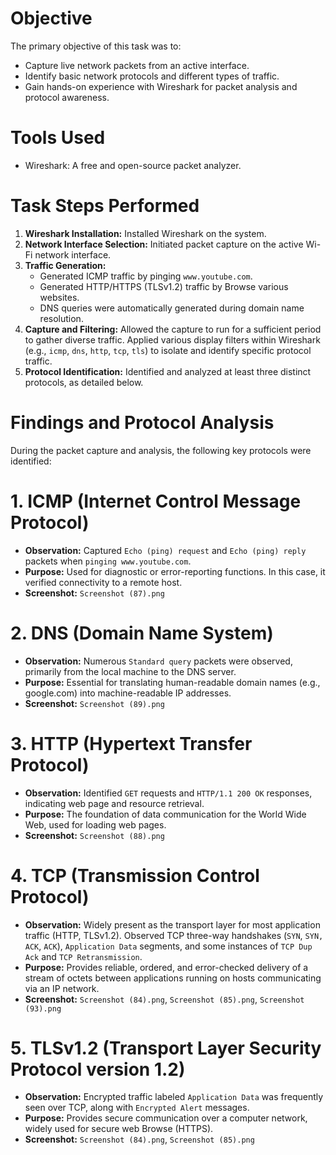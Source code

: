 # Objective
The primary objective of this task was to:
* Capture live network packets from an active interface.
* Identify basic network protocols and different types of traffic.
* Gain hands-on experience with Wireshark for packet analysis and protocol awareness.

# Tools Used
* Wireshark: A free and open-source packet analyzer.

# Task Steps Performed

1.  **Wireshark Installation:** Installed Wireshark on the system.
2.  **Network Interface Selection:** Initiated packet capture on the active Wi-Fi network interface.
3.  **Traffic Generation:**
    * Generated ICMP traffic by pinging `www.youtube.com`.
    * Generated HTTP/HTTPS (TLSv1.2) traffic by Browse various websites.
    * DNS queries were automatically generated during domain name resolution.
4.  **Capture and Filtering:** Allowed the capture to run for a sufficient period to gather diverse traffic. Applied various display filters within Wireshark (e.g., `icmp`, `dns`, `http`, `tcp`, `tls`) to isolate and identify specific protocol traffic.
5.  **Protocol Identification:** Identified and analyzed at least three distinct protocols, as detailed below.

# Findings and Protocol Analysis

During the packet capture and analysis, the following key protocols were identified:

 # 1. ICMP (Internet Control Message Protocol)
* **Observation:** Captured `Echo (ping) request` and `Echo (ping) reply` packets when `pinging www.youtube.com`.
* **Purpose:** Used for diagnostic or error-reporting functions. In this case, it verified connectivity to a remote host.
* **Screenshot:** `Screenshot (87).png`

# 2. DNS (Domain Name System)
* **Observation:** Numerous `Standard query` packets were observed, primarily from the local machine to the DNS server.
* **Purpose:** Essential for translating human-readable domain names (e.g., google.com) into machine-readable IP addresses.
* **Screenshot:** `Screenshot (89).png`

# 3. HTTP (Hypertext Transfer Protocol)
* **Observation:** Identified `GET` requests and `HTTP/1.1 200 OK` responses, indicating web page and resource retrieval.
* **Purpose:** The foundation of data communication for the World Wide Web, used for loading web pages.
* **Screenshot:** `Screenshot (88).png`

# 4. TCP (Transmission Control Protocol)
* **Observation:** Widely present as the transport layer for most application traffic (HTTP, TLSv1.2). Observed TCP three-way handshakes (`SYN`, `SYN, ACK`, `ACK`), `Application Data` segments, and some instances of `TCP Dup Ack` and `TCP Retransmission`.
* **Purpose:** Provides reliable, ordered, and error-checked delivery of a stream of octets between applications running on hosts communicating via an IP network.
* **Screenshot:** `Screenshot (84).png`, `Screenshot (85).png`, `Screenshot (93).png`

# 5. TLSv1.2 (Transport Layer Security Protocol version 1.2)
* **Observation:** Encrypted traffic labeled `Application Data` was frequently seen over TCP, along with `Encrypted Alert` messages.
* **Purpose:** Provides secure communication over a computer network, widely used for secure web Browse (HTTPS).
* **Screenshot:** `Screenshot (84).png`, `Screenshot (85).png`
